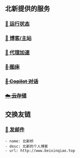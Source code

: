 ## 北新提供的服务

### [🚥 运行状态](https://status.beixinqiao.top/)
### [📗 博客/主站](https://beixinqiao.top/)
### [🚀 代理加速](https://booster.beixinqiao.top/)
### ~~[📂 图床](https://image.beixinqiao.top/)~~
### ~~[💬 Copilot 对话](https://chat.beixinqiao.top/)~~
### ~~[☁️ 云存储](https://cloud.beixinqiao.top/)~~
## 交换友链

### [📧 发邮件](mailto:beixinti@foxmail.com)

```
- name: 北新桥
- desc: 北新的个人博客
- url: http://www.beixinqiao.top
```
